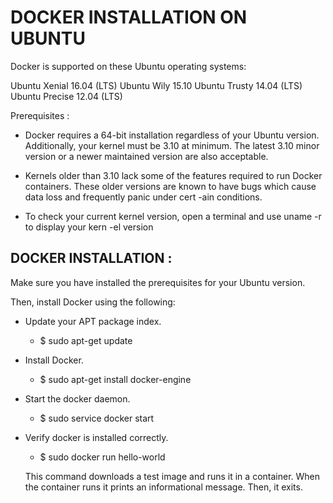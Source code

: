# DOCKER INSTALLATION ON UBUNTU

Docker is supported on these Ubuntu operating systems:

Ubuntu Xenial 16.04 (LTS)
Ubuntu Wily 15.10
Ubuntu Trusty 14.04 (LTS)
Ubuntu Precise 12.04 (LTS)

Prerequisites :
* Docker requires a 64-bit installation regardless of your Ubuntu version. Additionally, your
  kernel must be 3.10 at minimum. The latest 3.10 minor version or a newer maintained version
  are also acceptable.

* Kernels older than 3.10 lack some of the features required to run Docker containers. These 
  older versions are known to have bugs which cause data loss and frequently panic under cert
  -ain conditions.

* To check your current kernel version, open a terminal and use uname -r to display your kern
  -el version

DOCKER INSTALLATION :
---------------------

Make sure you have installed the prerequisites for your Ubuntu version.

Then, install Docker using the following:

- Update your APT package index.
	- $ sudo apt-get update

- Install Docker.
	- $ sudo apt-get install docker-engine

- Start the docker daemon.
	- $ sudo service docker start

- Verify docker is installed correctly.
	- $ sudo docker run hello-world

  This command downloads a test image and runs it in a container. When the container runs
  it prints an informational message. Then, it exits.
